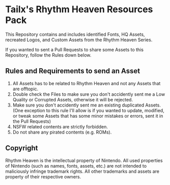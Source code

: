 # Tailx's Rhythm Heaven Resources Pack
This Repository contains and includes identified Fonts, HQ Assets, recreated Logos, and Custom Assets from the Rhythm Heaven Series.

If you wanted to sent a Pull Requests to share some Assets to this Repository, follow the Rules down below.

## Rules and Requirements to send an Asset
1. All Assets has to be related to Rhythm Heaven and not any Assets that are offtopic.
2. Double check the Files to make sure you don't accidently sent me a Low Quality or Corrupted Assets, otherwise it will be rejected.
3. Make sure you don't accidently sent me an existing duplicated Assets. (One exception to this rule I'll allow is if you wanted to update, modified, or tweak some Assets that has some minor mistakes or errors, sent it in the Pull Requests)
4. NSFW related contents are strictly forbidden.
5. Do not share any pirated contents (e.g. ROMs).

## Copyright
Rhythm Heaven is the intellectual property of Nintendo. All used properties of Nintendo (such as names, fonts, assets, etc.) are not intended to maliciously infringe trademark rights. All other trademarks and assets are property of their respective owners.
